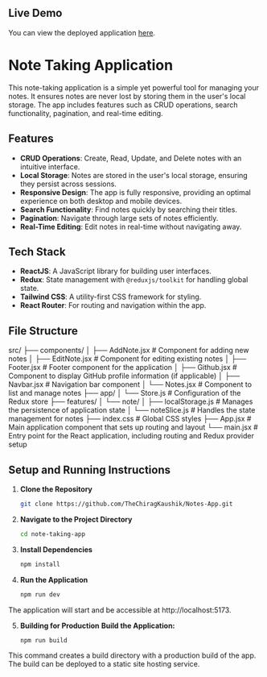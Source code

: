 ## Live Demo

You can view the deployed application [here](https://yonotes.netlify.app/).

# Note Taking Application

This note-taking application is a simple yet powerful tool for managing your notes. It ensures notes are never lost by storing them in the user's local storage. The app includes features such as CRUD operations, search functionality, pagination, and real-time editing.

## Features

- **CRUD Operations**: Create, Read, Update, and Delete notes with an intuitive interface.
- **Local Storage**: Notes are stored in the user's local storage, ensuring they persist across sessions.
- **Responsive Design**: The app is fully responsive, providing an optimal experience on both desktop and mobile devices.
- **Search Functionality**: Find notes quickly by searching their titles.
- **Pagination**: Navigate through large sets of notes efficiently.
- **Real-Time Editing**: Edit notes in real-time without navigating away.

## Tech Stack

- **ReactJS**: A JavaScript library for building user interfaces.
- **Redux**: State management with `@reduxjs/toolkit` for handling global state.
- **Tailwind CSS**: A utility-first CSS framework for styling.
- **React Router**: For routing and navigation within the app.

## File Structure

src/
├── components/
│ ├── AddNote.jsx # Component for adding new notes
│ ├── EditNote.jsx # Component for editing existing notes
│ ├── Footer.jsx # Footer component for the application
│ ├── Github.jsx # Component to display GitHub profile information (if applicable)
│ ├── Navbar.jsx # Navigation bar component
│ └── Notes.jsx # Component to list and manage notes
├── app/
│ └── Store.js # Configuration of the Redux store
├── features/
│ └── note/
│ ├── localStorage.js # Manages the persistence of application state
│ └── noteSlice.js # Handles the state management for notes
├── index.css # Global CSS styles
├── App.jsx # Main application component that sets up routing and layout
└── main.jsx # Entry point for the React application, including routing and Redux provider setup


## Setup and Running Instructions

1. **Clone the Repository**
   ```bash
   git clone https://github.com/TheChiragKaushik/Notes-App.git

2. **Navigate to the Project Directory**
   ```bash
   cd note-taking-app

3. **Install Dependencies**
   ```bash
   npm install

4. **Run the Application**
   ```bash
   npm run dev

The application will start and be accessible at http://localhost:5173. 


5. **Building for Production**
   **Build the Application:**
     ```bash
     npm run build

This command creates a build directory with a production build of the app. The build can be deployed to a static site hosting service.
